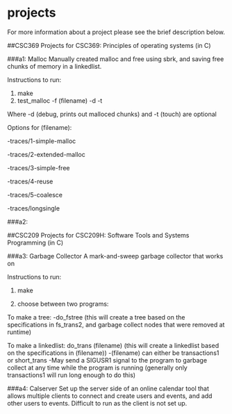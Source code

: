 # projects
For more information about a project please see the brief description below.

##CSC369
Projects for CSC369: Principles of operating systems (in C)

###a1: Malloc
Manually created malloc and free using sbrk, and saving free chunks of memory in a linkedlist. 

Instructions to run:
1. make
2. test_malloc -f (filename) -d -t

Where -d (debug, prints out malloced chunks) and -t (touch) are optional 
  
Options for (filename):

-traces/1-simple-malloc

-traces/2-extended-malloc

-traces/3-simple-free

-traces/4-reuse

-traces/5-coalesce

-traces/longsingle
    
###a2: 

##CSC209
Projects for CSC209H: Software Tools and Systems Programming (in C)

###a3: Garbage Collector
A mark-and-sweep garbage collector that works on

Instructions to run:
1. make

2. choose between two programs:

  
  To make a tree:
  -do_fstree (this will create a tree based on the specifications in fs_trans2, and garbage collect nodes that were         removed at runtime)

  To make a linkedlist:
    do_trans (filename)  (this will create a linkedlist based on the specifications in (filename))
    -(filename) can either be transactions1 or short_trans
    -May send a SIGUSR1 signal to the program to garbage collect at any time while the program is running (generally only      transactions1 will run long enough to do this)

###a4: Calserver
Set up the server side of an online calendar tool that allows multiple clients to connect and create users and events, and add other users to events. 
Difficult to run as the client is not set up.
